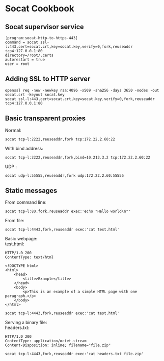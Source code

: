 # Socat Cookbook
## Socat supervisor service
```
[program:socat-http-to-https-443]
command = socat ssl-l:443,cert=socat.crt,key=socat.key,verify=0,fork,reuseaddr tcp4:127.0.0.1:80
directory=/root/.certs
autorestart = true
user = root
```
## Adding SSL to HTTP server
```
openssl req -new -newkey rsa:4096 -x509 -sha256 -days 3650 -nodes -out socat.crt -keyout socat.key
socat ssl-l:443,cert=socat.crt,key=socat.key,verify=0,fork,reuseaddr tcp4:127.0.0.1:80
```  

## Basic transparent proxies
Normal:  
```
socat tcp-l:2222,reuseaddr,fork tcp:172.22.2.60:22
```  
With bind address:  
```
socat tcp-l:2222,reuseaddr,fork,bind=10.213.3.2 tcp:172.22.2.60:22
```
UDP :  
```
socat udp-l:55555,reuseaddr,fork udp:172.22.2.60:55555
``` 
## Static messages
From command line:  
```
socat tcp-l:80,fork,reuseaddr exec:'echo "Hello world\n"'
```  
From file:  
```
socat tcp-l:4443,fork,reuseaddr exec:'cat test.html'
```  
Basic webpage:  
test.html: 
```
HTTP/1.0 200
ContentType: text/html

<!DOCTYPE html>
<html>
    <head>
        <title>Example</title>
    </head>
    <body>
        <p>This is an example of a simple HTML page with one paragraph.</p>
    </body>
</html>
```  
```
socat tcp-l:4443,fork,reuseaddr exec:'cat test.html'
```
Serving a binary file:  
headers.txt:  
```
HTTP/1.0 200
ContentType: application/octet-stream
Content-Disposition: inline; filename="file.zip"
```  
```
socat tcp-l:4443,fork,reuseaddr exec:'cat headers.txt file.zip'
```  
